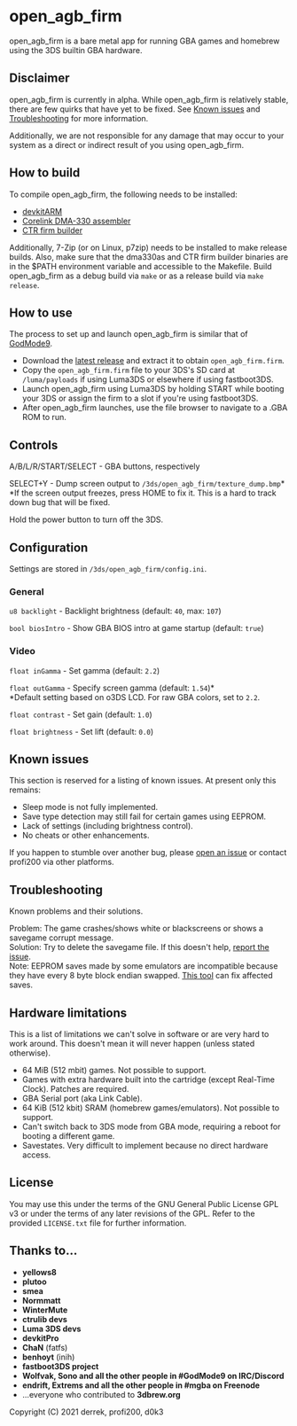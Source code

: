 # open_agb_firm

open_agb_firm is a bare metal app for running GBA games and homebrew using the 3DS builtin GBA hardware.

## Disclaimer
open_agb_firm is currently in alpha. While open_agb_firm is relatively stable, there are few quirks that have yet to be fixed. See [Known issues](#known-issues) and [Troubleshooting](#troubleshooting) for more information.

Additionally, we are not responsible for any damage that may occur to your system as a direct or indirect result of you using open_agb_firm.

## How to build
To compile open_agb_firm, the following needs to be installed:
* [devkitARM](https://sourceforge.net/projects/devkitpro/)
* [Corelink DMA-330 assembler](https://github.com/profi200/dma330as)
* [CTR firm builder](https://github.com/derrekr/ctr_firm_builder)

Additionally, 7-Zip (or on Linux, p7zip) needs to be installed to make release builds. Also, make sure that the dma330as and CTR firm builder binaries are in the $PATH environment variable and accessible to the Makefile. Build open_agb_firm as a debug build via `make` or as a release build via `make release`.

## How to use
The process to set up and launch open_agb_firm is similar that of [GodMode9](https://github.com/d0k3/GodMode9).
* Download the [latest release](https://github.com/profi200/open_agb_firm/releases/latest) and extract it to obtain `open_agb_firm.firm`.
* Copy the `open_agb_firm.firm` file to your 3DS's SD card at `/luma/payloads` if using Luma3DS or elsewhere if using fastboot3DS.
* Launch open_agb_firm using Luma3DS by holding START while booting your 3DS or assign the firm to a slot if you're using fastboot3DS.
* After open_agb_firm launches, use the file browser to navigate to a .GBA ROM to run.

## Controls
A/B/L/R/START/SELECT - GBA buttons, respectively

SELECT+Y - Dump screen output to `/3ds/open_agb_firm/texture_dump.bmp`*\
*If the screen output freezes, press HOME to fix it. This is a hard to track down bug that will be fixed.

Hold the power button to turn off the 3DS.

## Configuration

Settings are stored in `/3ds/open_agb_firm/config.ini`.

### General
`u8 backlight` - Backlight brightness (default: `40`, max: `107`)

`bool biosIntro` - Show GBA BIOS intro at game startup (default: `true`)

### Video
`float inGamma` - Set gamma (default: `2.2`)

`float outGamma` - Specify screen gamma (default: `1.54`)*\
*Default setting based on o3DS LCD. For raw GBA colors, set to `2.2`.

`float contrast` - Set gain (default: `1.0`)

`float brightness` - Set lift (default: `0.0`)

## Known issues
This section is reserved for a listing of known issues. At present only this remains:
* Sleep mode is not fully implemented.
* Save type detection may still fail for certain games using EEPROM.
* Lack of settings (including brightness control).
* No cheats or other enhancements.

If you happen to stumble over another bug, please [open an issue](https://github.com/profi200/open_agb_firm/issues) or contact profi200 via other platforms.

## Troubleshooting
Known problems and their solutions.

Problem: The game crashes/shows white or blackscreens or shows a savegame corrupt message.\
Solution: Try to delete the savegame file. If this doesn't help, [report the issue](https://github.com/profi200/open_agb_firm/issues).\
Note: EEPROM saves made by some emulators are incompatible because they have every 8 byte block endian swapped. [This tool](https://gist.github.com/profi200/e06794d7561ed552c518b4b0b2f5f2f6) can fix affected saves.

## Hardware limitations
This is a list of limitations we can't solve in software or are very hard to work around. This doesn't mean it will never happen (unless stated otherwise).
* 64 MiB (512 mbit) games. Not possible to support.
* Games with extra hardware built into the cartridge (except Real-Time Clock). Patches are required.
* GBA Serial port (aka Link Cable).
* 64 KiB (512 kbit) SRAM (homebrew games/emulators). Not possible to support.
* Can't switch back to 3DS mode from GBA mode, requiring a reboot for booting a different game.
* Savestates. Very difficult to implement because no direct hardware access.

## License
You may use this under the terms of the GNU General Public License GPL v3 or under the terms of any later revisions of the GPL. Refer to the provided `LICENSE.txt` file for further information.

## Thanks to...
* **yellows8**
* **plutoo**
* **smea**
* **Normmatt**
* **WinterMute**
* **ctrulib devs**
* **Luma 3DS devs**
* **devkitPro**
* **ChaN** (fatfs)
* **benhoyt** (inih)
* **fastboot3DS project**
* **Wolfvak, Sono and all the other people in #GodMode9 on IRC/Discord**
* **endrift, Extrems and all the other people in #mgba on Freenode**
* ...everyone who contributed to **3dbrew.org**

Copyright (C) 2021 derrek, profi200, d0k3
